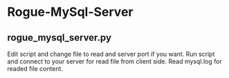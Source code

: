 Rogue-MySql-Server
==================

## rogue_mysql_server.py
Edit script and change file to read and server port if you want. Run script and connect to your server for read file from client side. 
Read mysql.log for readed file content.
